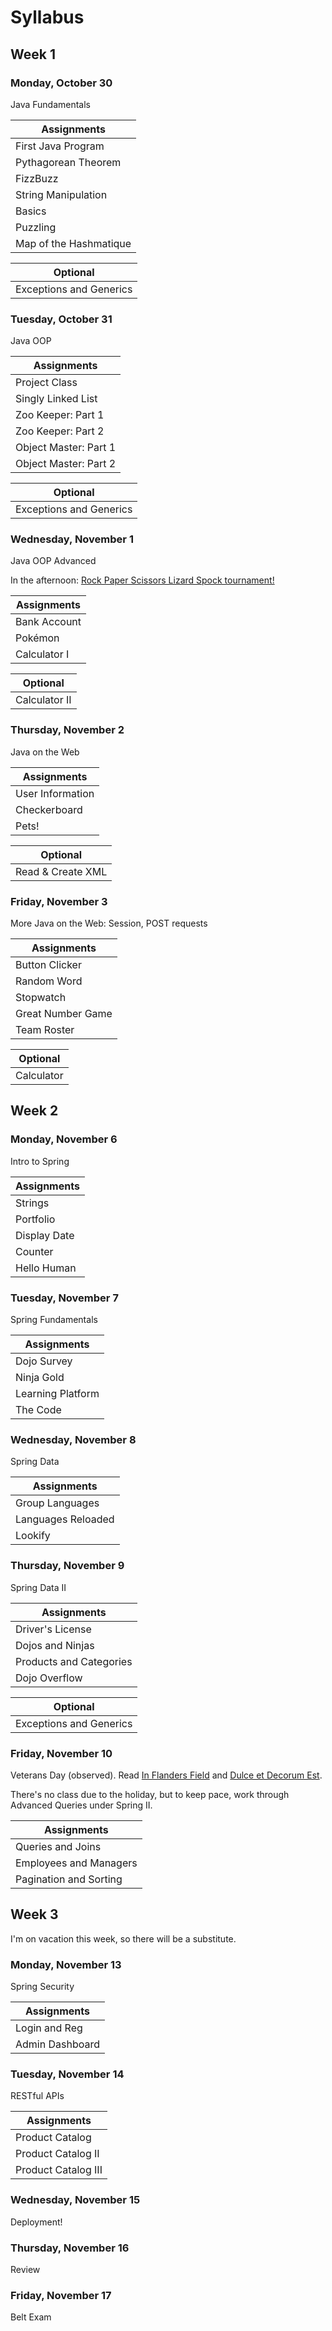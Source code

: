 # Syllabus 

## Week 1

### Monday, October 30

Java Fundamentals

Assignments| 
---| 
First Java Program| 
Pythagorean Theorem| 
FizzBuzz| 
String Manipulation| 
Basics| 
Puzzling| 
Map of the Hashmatique| 

Optional|
---|
Exceptions and Generics|

### Tuesday, October 31

Java OOP

Assignments| 
---| 
Project Class| 
Singly Linked List|
Zoo Keeper: Part 1|
Zoo Keeper: Part 2|
Object Master: Part 1|
Object Master: Part 2|

Optional|
---|
Exceptions and Generics|


### Wednesday, November 1

Java OOP Advanced

In the afternoon: [Rock Paper Scissors Lizard Spock tournament!](https://github.com/madjaqk/Java-Projects/tree/master/RockPaperScissorsLizardSpock)

Assignments| 
---| 
Bank Account| 
Pok&eacute;mon|
Calculator I|

Optional|
---|
Calculator II|

### Thursday, November 2

Java on the Web

Assignments| 
---| 
User Information| 
Checkerboard| 
Pets!|

Optional|
---|
Read & Create XML|

### Friday, November 3

More Java on the Web: Session, POST requests

Assignments| 
---| 
Button Clicker| 
Random Word| 
Stopwatch| 
Great Number Game|
Team Roster|

Optional|
---|
Calculator|   

## Week 2

### Monday, November 6

Intro to Spring

Assignments| 
---| 
Strings|
Portfolio|
Display Date|
Counter|
Hello Human|

### Tuesday, November 7

Spring Fundamentals

Assignments| 
---|
Dojo Survey|
Ninja Gold|
Learning Platform|
The Code|

### Wednesday, November 8

Spring Data

Assignments| 
---| 
Group Languages| 
Languages Reloaded|
Lookify|

### Thursday, November 9

Spring Data II

Assignments| 
---| 
Driver's License|
Dojos and Ninjas|
Products and Categories|
Dojo Overflow| 

Optional|
---|
Exceptions and Generics|

### Friday, November 10

Veterans Day (observed).  Read [In Flanders Field](https://www.poets.org/poetsorg/poem/flanders-fields) and [Dulce et Decorum Est](https://www.poetryfoundation.org/poems/46560/dulce-et-decorum-est).

There's no class due to the holiday, but to keep pace, work through Advanced Queries under Spring II.

Assignments|
---|
Queries and Joins|
Employees and Managers|
Pagination and Sorting|

## Week 3

I'm on vacation this week, so there will be a substitute.

### Monday, November 13

Spring Security

Assignments| 
---| 
Login and Reg| 
Admin Dashboard|

### Tuesday, November 14

RESTful APIs

Assignments| 
---| 
Product Catalog| 
Product Catalog II| 
Product Catalog III| 

### Wednesday, November 15

Deployment!

### Thursday, November 16

Review

### Friday, November 17

Belt Exam
